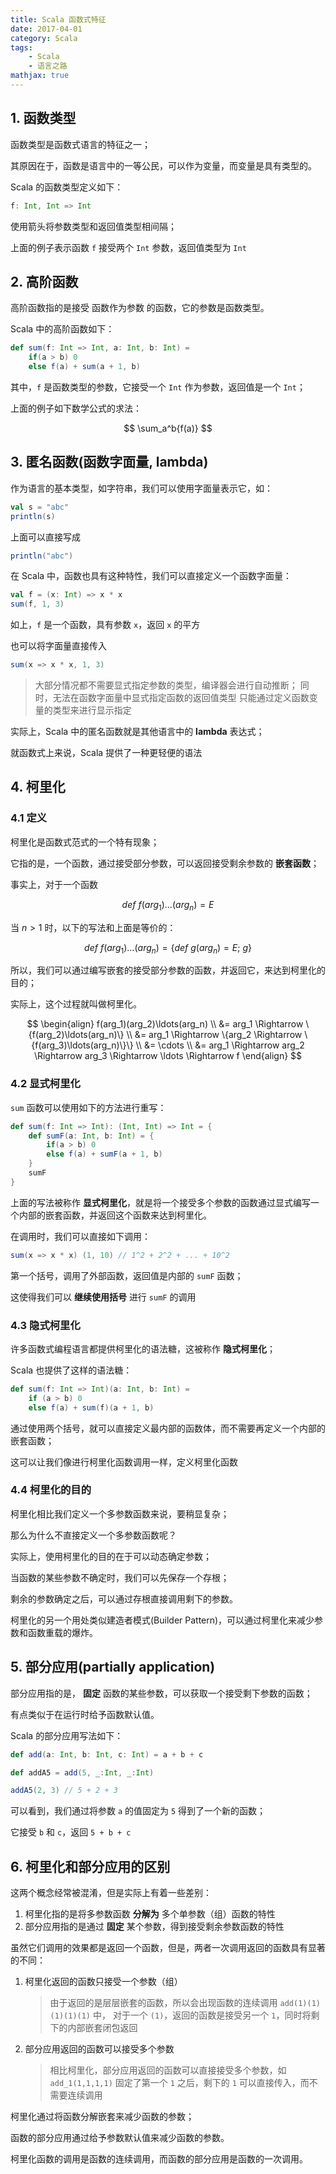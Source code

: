 ```yaml
---
title: Scala 函数式特征
date: 2017-04-01
category: Scala
tags:
    - Scala
    - 语言之路
mathjax: true
---
```



## 1. 函数类型

函数类型是函数式语言的特征之一；

其原因在于，函数是语言中的一等公民，可以作为变量，而变量是具有类型的。

Scala 的函数类型定义如下：

```scala
f: Int, Int => Int
```

使用箭头将参数类型和返回值类型相间隔；

上面的例子表示函数 `f` 接受两个 `Int` 参数，返回值类型为 `Int`


<!-- more -->

## 2. 高阶函数

高阶函数指的是接受 函数作为参数 的函数，它的参数是函数类型。

Scala 中的高阶函数如下：

```scala
def sum(f: Int => Int, a: Int, b: Int) =
    if(a > b) 0
    else f(a) + sum(a + 1, b)
```

其中，`f` 是函数类型的参数，它接受一个 `Int` 作为参数，返回值是一个 `Int`；

上面的例子如下数学公式的求法：

$$
\sum_a^b{f(a)}
$$

## 3. 匿名函数(函数字面量, lambda)

作为语言的基本类型，如字符串，我们可以使用字面量表示它，如：

```scala
val s = "abc"
println(s)
```

上面可以直接写成

```scala
println("abc")
```

在 Scala 中，函数也具有这种特性，我们可以直接定义一个函数字面量：

```scala
val f = (x: Int) => x * x
sum(f, 1, 3)
```

如上，`f` 是一个函数，具有参数 `x`，返回 `x` 的平方

也可以将字面量直接传入

```scala
sum(x => x * x, 1, 3)
```

> 大部分情况都不需要显式指定参数的类型，编译器会进行自动推断；
> 同时，无法在函数字面量中显式指定函数的返回值类型
> 只能通过定义函数变量的类型来进行显示指定

实际上，Scala 中的匿名函数就是其他语言中的 **lambda** 表达式；

就函数式上来说，Scala 提供了一种更轻便的语法

## 4. 柯里化

### 4.1 定义

柯里化是函数式范式的一个特有现象；

它指的是，一个函数，通过接受部分参数，可以返回接受剩余参数的 **嵌套函数**；

事实上，对于一个函数

$$def \ f(arg_1)\ldots(arg_n) = E$$

当 $n \gt 1$ 时，以下的写法和上面是等价的：

$$
def \ f(arg_1)\ldots(arg_n) = \{def \ g(arg_n) = E; \ g\}
$$

所以，我们可以通过编写嵌套的接受部分参数的函数，并返回它，来达到柯里化的目的；

实际上，这个过程就叫做柯里化。

$$
\begin{align}
f(arg_1)(arg_2)\ldots(arg_n) \\
&= arg_1 \Rightarrow \{f(arg_2)\ldots(arg_n)\} \\
&= arg_1 \Rightarrow \{arg_2 \Rightarrow \{f(arg_3)\ldots(arg_n)\}\} \\
&= \cdots \\
&= arg_1 \Rightarrow arg_2 \Rightarrow arg_3 \Rightarrow \ldots \Rightarrow f
\end{align}
$$

### 4.2 显式柯里化

`sum` 函数可以使用如下的方法进行重写：

```scala
def sum(f: Int => Int): (Int, Int) => Int = {
    def sumF(a: Int, b: Int) = {
        if(a > b) 0
        else f(a) + sumF(a + 1, b)
    }
    sumF
}
```

上面的写法被称作 **显式柯里化**，就是将一个接受多个参数的函数通过显式编写一个内部的嵌套函数，并返回这个函数来达到柯里化。

在调用时，我们可以直接如下调用：

```scala
sum(x => x * x) (1, 10) // 1^2 + 2^2 + ... + 10^2
```

第一个括号，调用了外部函数，返回值是内部的 `sumF` 函数；

这使得我们可以 **继续使用括号** 进行 `sumF` 的调用

### 4.3 隐式柯里化

许多函数式编程语言都提供柯里化的语法糖，这被称作 **隐式柯里化**；

Scala 也提供了这样的语法糖：

```scala
def sum(f: Int => Int)(a: Int, b: Int) =
    if (a > b) 0
    else f(a) + sum(f)(a + 1, b)
```

通过使用两个括号，就可以直接定义最内部的函数体，而不需要再定义一个内部的嵌套函数；

这可以让我们像进行柯里化函数调用一样，定义柯里化函数

### 4.4 柯里化的目的

柯里化相比我们定义一个多参数函数来说，要稍显复杂；

那么为什么不直接定义一个多参数函数呢？

实际上，使用柯里化的目的在于可以动态确定参数；

当函数的某些参数不确定时，我们可以先保存一个存根；

剩余的参数确定之后，可以通过存根直接调用剩下的参数。

柯里化的另一个用处类似建造者模式(Builder Pattern)，可以通过柯里化来减少参数和函数重载的爆炸。

## 5. 部分应用(partially application)

部分应用指的是， **固定** 函数的某些参数，可以获取一个接受剩下参数的函数；

有点类似于在运行时给予函数默认值。

Scala 的部分应用写法如下：

```scala
def add(a: Int, b: Int, c: Int) = a + b + c

def addA5 = add(5, _:Int, _:Int)

addA5(2, 3) // 5 + 2 + 3
```

可以看到，我们通过将参数 `a` 的值固定为 `5` 得到了一个新的函数；

它接受 `b` 和 `c`，返回 `5 + b + c`

## 6. 柯里化和部分应用的区别

这两个概念经常被混淆，但是实际上有着一些差别：

1. 柯里化指的是将多参数函数 **分解为** 多个单参数（组）函数的特性
2. 部分应用指的是通过 **固定** 某个参数，得到接受剩余参数函数的特性

虽然它们调用的效果都是返回一个函数，但是，两者一次调用返回的函数具有显著的不同：

1. 柯里化返回的函数只接受一个参数（组）

    > 由于返回的是层层嵌套的函数，所以会出现函数的连续调用
    > `add(1)(1)(1)(1)(1)` 中，
    > 对于一个 `(1)`，返回的函数是接受另一个 `1`，同时将剩下的内部嵌套闭包返回

2. 部分应用返回的函数可以接受多个参数

    > 相比柯里化，部分应用返回的函数可以直接接受多个参数，如
    > `add_1(1,1,1,1)`
    > 固定了第一个 `1` 之后，剩下的 `1` 可以直接传入，而不需要连续调用

柯里化通过将函数分解嵌套来减少函数的参数；

函数的部分应用通过给予参数默认值来减少函数的参数。

柯里化函数的调用是函数的连续调用，而函数的部分应用是函数的一次调用。

